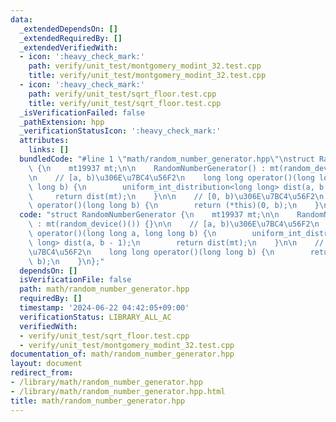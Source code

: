 ```yaml
---
data:
  _extendedDependsOn: []
  _extendedRequiredBy: []
  _extendedVerifiedWith:
  - icon: ':heavy_check_mark:'
    path: verify/unit_test/montgomery_modint_32.test.cpp
    title: verify/unit_test/montgomery_modint_32.test.cpp
  - icon: ':heavy_check_mark:'
    path: verify/unit_test/sqrt_floor.test.cpp
    title: verify/unit_test/sqrt_floor.test.cpp
  _isVerificationFailed: false
  _pathExtension: hpp
  _verificationStatusIcon: ':heavy_check_mark:'
  attributes:
    links: []
  bundledCode: "#line 1 \"math/random_number_generator.hpp\"\nstruct RandomNumberGenerator\
    \ {\n    mt19937 mt;\n\n    RandomNumberGenerator() : mt(random_device()()) {}\n\
    \n    // [a, b)\u306E\u7BC4\u56F2\n    long long operator()(long long a, long\
    \ long b) {\n        uniform_int_distribution<long long> dist(a, b - 1);\n   \
    \     return dist(mt);\n    }\n\n    // [0, b)\u306E\u7BC4\u56F2\n    long long\
    \ operator()(long long b) {\n        return (*this)(0, b);\n    }\n};\n"
  code: "struct RandomNumberGenerator {\n    mt19937 mt;\n\n    RandomNumberGenerator()\
    \ : mt(random_device()()) {}\n\n    // [a, b)\u306E\u7BC4\u56F2\n    long long\
    \ operator()(long long a, long long b) {\n        uniform_int_distribution<long\
    \ long> dist(a, b - 1);\n        return dist(mt);\n    }\n\n    // [0, b)\u306E\
    \u7BC4\u56F2\n    long long operator()(long long b) {\n        return (*this)(0,\
    \ b);\n    }\n};"
  dependsOn: []
  isVerificationFile: false
  path: math/random_number_generator.hpp
  requiredBy: []
  timestamp: '2024-06-22 04:42:05+09:00'
  verificationStatus: LIBRARY_ALL_AC
  verifiedWith:
  - verify/unit_test/sqrt_floor.test.cpp
  - verify/unit_test/montgomery_modint_32.test.cpp
documentation_of: math/random_number_generator.hpp
layout: document
redirect_from:
- /library/math/random_number_generator.hpp
- /library/math/random_number_generator.hpp.html
title: math/random_number_generator.hpp
---
```

